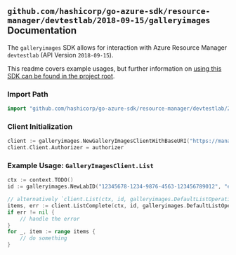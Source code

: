 
## `github.com/hashicorp/go-azure-sdk/resource-manager/devtestlab/2018-09-15/galleryimages` Documentation

The `galleryimages` SDK allows for interaction with Azure Resource Manager `devtestlab` (API Version `2018-09-15`).

This readme covers example usages, but further information on [using this SDK can be found in the project root](https://github.com/hashicorp/go-azure-sdk/tree/main/docs).

### Import Path

```go
import "github.com/hashicorp/go-azure-sdk/resource-manager/devtestlab/2018-09-15/galleryimages"
```


### Client Initialization

```go
client := galleryimages.NewGalleryImagesClientWithBaseURI("https://management.azure.com")
client.Client.Authorizer = authorizer
```


### Example Usage: `GalleryImagesClient.List`

```go
ctx := context.TODO()
id := galleryimages.NewLabID("12345678-1234-9876-4563-123456789012", "example-resource-group", "name")

// alternatively `client.List(ctx, id, galleryimages.DefaultListOperationOptions())` can be used to do batched pagination
items, err := client.ListComplete(ctx, id, galleryimages.DefaultListOperationOptions())
if err != nil {
	// handle the error
}
for _, item := range items {
	// do something
}
```
